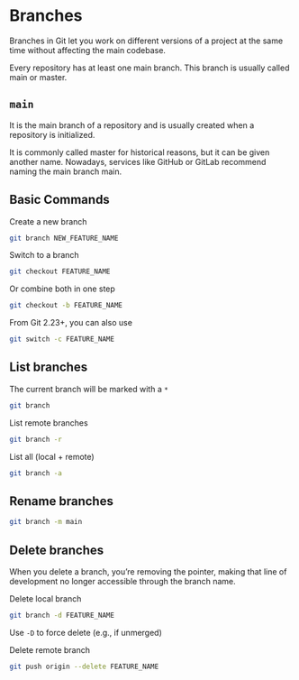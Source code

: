 # Branches

Branches in Git let you work on different versions of a project at the same time without affecting the main codebase.

Every repository has at least one main branch. This branch is usually called main or master.

## `main`

It is the main branch of a repository and is usually created when a repository is initialized.

It is commonly called master for historical reasons, but it can be given another name. Nowadays, services like GitHub or GitLab recommend naming the main branch main.

## Basic Commands

Create a new branch

```sh
git branch NEW_FEATURE_NAME
```

Switch to a branch

```sh
git checkout FEATURE_NAME
```

Or combine both in one step

```sh
git checkout -b FEATURE_NAME
```

From Git 2.23+, you can also use

```sh
git switch -c FEATURE_NAME
```

## List branches

The current branch will be marked with a `*`

```sh
git branch
```

List remote branches

```sh
git branch -r
```

List all (local + remote)

```sh
git branch -a
```

## Rename branches

```sh
git branch -m main
```

## Delete branches

When you delete a branch, you’re removing the pointer, making that line of development no longer accessible through the branch name.

Delete local branch

```sh
git branch -d FEATURE_NAME
```

Use `-D` to force delete (e.g., if unmerged)

Delete remote branch

```sh
git push origin --delete FEATURE_NAME
```
